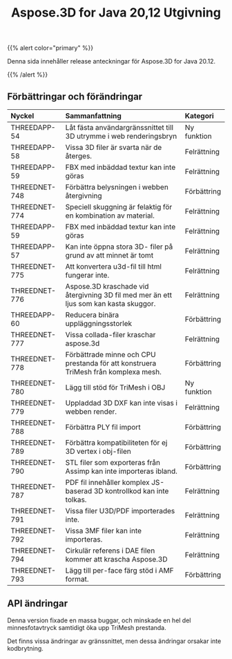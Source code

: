 ﻿---
title: Aspose.3D for Java 20,12 Utgivning
type: docs
weight: 5
url: /sv/java/aspose-3d-for-java-20-12-release-notes/
---
{{% alert color="primary" %}}

Denna sida innehåller release anteckningar för Aspose.3D for Java 20.12.

{{% /alert %}}
## **Förbättringar och förändringar**

|**Nyckel**|**Sammanfattning**|**Kategori**|
|:- |:- |:- |
|THREEDAPP-54 |Låt fästa användargränssnittet till 3D utrymme i web renderingsbryn|Ny funktion|
|THREEDAPP-58 |Vissa 3D filer är svarta när de återges.|Felrättning|
|THREEDAPP-59 |FBX med inbäddad textur kan inte göras|Felrättning|
|THREEDNET-748 |Förbättra belysningen i webben återgivning|Förbättring|
|THREEDNET-774 |Speciell skuggning är felaktig för en kombination av material.|Felrättning|
|THREEDAPP-59 |FBX med inbäddad textur kan inte göras|Felrättning|
|THREEDAPP-57 |Kan inte öppna stora 3D- filer på grund av att minnet är tomt|Felrättning|
|THREEDNET-775 |Att konvertera u3d-fil till html fungerar inte.|Felrättning|
|THREEDNET-776 |Aspose.3D kraschade vid återgivning 3D fil med mer än ett ljus som kan kasta skuggor.|Felrättning|
|THREEDAPP-60 |Reducera binära uppläggningsstorlek|Förbättring|
|THREEDNET-777 |Vissa collada-filer kraschar aspose.3d|Felrättning|
|THREEDNET-778 |Förbättrade minne och CPU prestanda för att konstruera TriMesh från komplexa mesh.|Förbättring|
|THREEDNET-780 |Lägg till stöd för TriMesh i OBJ|Ny funktion|
|THREEDNET-779 |Uppladdad 3D DXF kan inte visas i webben render.|Felrättning|
|THREEDNET-788 |Förbättra PLY fil import|Förbättring|
|THREEDNET-789 |Förbättra kompatibiliteten för ej 3D vertex i obj-filen|Förbättring|
|THREEDNET-790 |STL filer som exporteras från Assimp kan inte importeras ibland.|Förbättring|
|THREEDNET-787 |PDF fil innehåller komplex JS-baserad 3D kontrollkod kan inte tolkas.|Felrättning|
|THREEDNET-791 |Vissa filer U3D/PDF importerades inte.|Felrättning|
|THREEDNET-792 |Vissa 3MF filer kan inte importeras.|Felrättning|
|THREEDNET-794 |Cirkulär referens i DAE filen kommer att krascha Aspose.3D|Felrättning|
|THREEDNET-793 |Lägg till per-face färg stöd i AMF format.|Förbättring|



## API ändringar ##

Denna version fixade en massa buggar, och minskade en hel del minnesfotavtryck samtidigt öka upp TriMesh prestanda.

Det finns vissa ändringar av gränssnittet, men dessa ändringar orsakar inte kodbrytning.